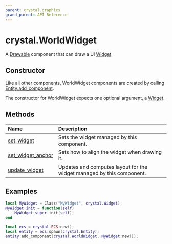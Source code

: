 ```yaml
---
parent: crystal.graphics
grand_parent: API Reference
---
```


# crystal.WorldWidget

A [Drawable](drawable) component that can draw a UI [Widget](/crystal/api/ui/widget).

## Constructor

Like all other components, WorldWidget components are created by calling [Entity:add_component](/crystal/api/ecs/entity_add_component).

The constructor for WorldWidget expects one optional argument, a [Widget](/crystal/api/ui/widget).

## Methods

| Name                                                | Description                                                           |
| :-------------------------------------------------- | :-------------------------------------------------------------------- |
| [set_widget](world_widget_set_widget)               | Sets the widget managed by this component.                            |
| [set_widget_anchor](world_widget_set_widget_anchor) | Sets how to align the widget when drawing it.                         |
| [update_widget](world_widget_update_widget)         | Updates and computes layout for the widget managed by this component. |

## Examples

```lua
local MyWidget = Class("MyWidget", crystal.Widget);
MyWidget.init = function(self)
	MyWidget.super.init(self);
end

local ecs = crystal.ECS:new();
local entity = ecs:spawn(crystal.Entity);
entity:add_component(crystal.WorldWidget, MyWidget:new());
```
